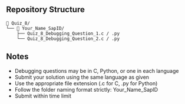 ## Repository Structure
```
📁 Quiz_8/
└── 📁 Your_Name_SapID/
    ├── Quiz_8_Debugging_Question_1.c / .py
    └── Quiz_8_Debugging_Question_2.c / .py
```

## Notes
- Debugging questions may be in C, Python, or one in each language
- Submit your solution using the same language as given
- Use the appropriate file extension (.c for C, .py for Python)
- Follow the folder naming format strictly: Your_Name_SapID
- Submit within time limit
